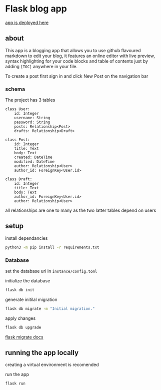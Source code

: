 # Flask blog app

[app is deployed here](https://blogapp-0z78.onrender.com)

## about
This app is a blogging app that allows you to use github flavoured markdown 
to edit your blog, it features an online editor with live preview, syntax highlighting for your code blocks and table of contents just by adding `[TOC]` anywhere in your file.

To create a post first sign in and click New Post on the navigation bar


### schema
The project has 3 tables

```python3
class User:
    id: Integer
    username: String
    password: String
    posts: Relationship<Post>
    drafts: Relationship<Draft>

class Post:
    id: Integer
    title: Text
    body: Text
    created: DateTime
    modified: DateTime
    author: Relationship<User>
    author_id: ForeignKey<User.id>

class Draft:
    id: Integer
    title: Text
    body: Text
    author_id: ForeignKey<User.id>
    author: Relationship<User>
```

all relationships are one to many as the two latter tables depend on users

## setup

install dependancies
```bash
python3 -m pip install -r requirements.txt
```

### Database

set the database uri in `instance/config.toml`

initialize the database
```bash
flask db init
```

generate initilal migration
```bash
flask db migrate -m "Initial migration."
```

apply changes
```bash
flask db upgrade
```

[flask migrate docs]("https://flask-migrate.readthedocs.io/en/latest/")

## running the app locally

creating a virtual environment is recomended

run the app
```bash
flask run
```

